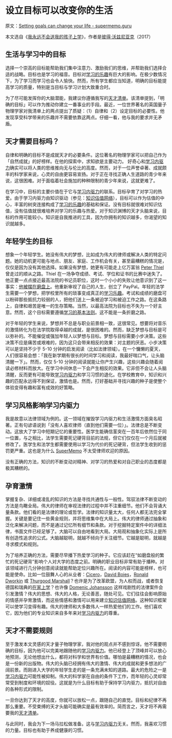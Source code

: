 # 设立目标可以改变你的生活

原文：[Setting goals can change your life - supermemo.guru](https://supermemo.guru/wiki/Setting_goals_can_change_your_life)

本文选自《[我永远不会送我的孩子上学](https://supermemo.guru/wiki/Problem_of_Schooling)》，作者是[彼得·沃兹尼亚克](https://supermemo.guru/wiki/Piotr_Wozniak)（2017）

## 生活与学习中的目标

选择一个崇高的目标能帮助我们集中注意力、激励我们的思维，并帮助我们选择合适的战略。目标也是学习的福音。目标对[学习的乐趣](https://supermemo.guru/wiki/Pleasure_of_learning)有巨大的影响。在极少数情况下，为了学习而学习也会令人愉快。然而，所有学生都应当知道，明确的目标能提高学习的质量，特别是当目标与学习计划大致重合时。

为了尽可能发挥你的大脑潜能，我建议你遵循我写的[天才清单](https://supermemo.guru/wiki/Genius_checklist)。该清单提到，「明确的目标」可以作为推动你建立一番事业的手段。最近，一位世界著名的英国量子物理学家对我清单上的两点提出了质疑：（1）自律和（2）设定目标的必要性。他发现享受科学带来的乐趣并不需要依靠这两点。仔细一看，他与我的要求并无矛盾。

## 天才需要目标吗？

自律和明确的目标不是成就天才的必要条件。这位著名的物理学家可以把自己作为「自然成就」的好榜样。在他的探索中，求知欲是主要动力。 好奇心和[学习内驱力](https://supermemo.guru/wiki/Learn_drive)确实可以将人类的思维推向无与伦比的高度。然而，对于一位声誉卓著、成就颇丰的科学家来说，心灵的自由更容易宣扬。对于正在寻找正确人生道路的青少年来说，这很困难。对于面临着社会施加的种种限制的青少年来说，这就更难了。

在学习中，目标的主要价值在于它与[学习内驱力](https://supermemo.guru/wiki/Learn_drive)的联系。目标孕育了对学习的热爱。由于学习内驱力由知识驱动（参见：[知识估值网络](https://supermemo.guru/wiki/Knowledge_valuation_network)），目标可以作为估值的中心，丰富的树突连接构成了[学习的乐趣](https://supermemo.guru/wiki/Pleasure_of_learning)的基础和保证。没有目标就很难对知识估值，没有估值就很难培养对学习的乐趣与热爱。对于知识渊博的天才头脑来说，目标的作用可能较小。知识是自我推进的工具，因为你拥有的知识越多，你渴望的知识就越多。

## 年轻学生的目标

想象一个年轻学生。她没有伟大的梦想，比如成为伟大的律师或解决人类的特定问题。她的动机更可能与地点、朋友、家庭、工作机会有关，甚至最糟糕的情况是，仅仅是因为没有其他选择。如果没有梦想，她更有可能走上亿万富翁 [Peter Thiel](https://en.wikipedia.org/wiki/Peter_Thiel) 曾走过的顺从之路。Thiel 在一场争夺成绩、考试、学位和证书的比赛中迷失了。他正要一点点接近最高法院的书记员职位，这时一个小小的失败让他意识到了这一事实：[他被摆在磨盘上](https://supermemo.guru/wiki/Thiel_on_competition_for_degrees)。他重新审视了自己的人生，创立了 PayPal。年轻的法学生需要一个梦想，把学校里所有的琐事变成真正的[学习乐趣](https://supermemo.guru/wiki/Pleasure_of_learning)。考试和成绩的磨盘可以粉碎那些抵抗力较弱的人，把他们送上一条被迫学习和被迫工作之路。在这条路上，自律和艰苦是唯一的生存策略。当然，以最高法院为目标也不失为一个好主意。然而，这个目标需要遵循[学习的基本法则](https://supermemo.guru/wiki/fundamental_law_of_learning)。这不能是一条折磨之路。

对于年轻的学生来说，梦想并不总是与职业前景相一致，这很常见。想要将对音乐的激情转化为在法学院取得卓越的成就，是很困难的。然而，缺乏梦想与目标是可以弥补的。不能催促或强加年轻人以梦想与目标。梦想与目标需要小步决策。这些决策不应是痛苦或艰难的，因为这只会带来相反的效果：对主题的厌恶。小步决策可以是坚持不少于 5-10 分钟的启发阅读（比如法律领域）。在一个慵懒的夏天，人们很容易会想：「我在新学期有很长的时间学习和阅读，我最好喘口气，让头脑清醒一下」。然而，仅仅 5-10 分钟的阅读就能让你产生兴趣，这些兴趣会随着阅读必修材料而放大。在学习中间休息一下会产生相反的效果。它非但不会让人头脑清醒，反而更有可能导致[学习内驱力](https://supermemo.guru/wiki/Learn_drive)和学习习惯的退化。在学校教育中，知识和兴趣的匹配永远得不到保证，激情也是。然而，打好基础并寻找兴趣的种子是使整个体验变得有趣和富有成效的好策略。

## 学习风格影响学习内驱力

我是故意以法律领域为例的。这一领域在摧毁学习内驱力和生活激情方面臭名昭著。正有句谚语说到「没有人喜欢律师（直到他们需要一位）」。法律总是不断变动。这放大了学习中短期记忆的重要性。医学生能确信茎突在一百年后依然位于同一位置，与之相比，法学生需要死记硬背目前的法规，但它们仅仅在一个月后就被修改了。医学生和法学生都需要使用以学习为代价的死记硬背，但法学生收到的惩罚更严重。这也是为什么 [SuperMemo](https://supermemo.guru/wiki/SuperMemo) 不太受律师欢迎的原因。

没有正确的方法，知识的不断变动对精神、对学习的热爱和对自己职业的态度都是极其糟糕的。

## 孕育激情

掌握复杂、详细或凌乱的知识的方法是寻找共通性与一般性。驾驭法律不断变动的方法是鸟瞰全局。伟大的律师在审视法律的过程中并不注重细节。他们不会背诵大量条款。他们看的是法律的理论或哲学。法律的知识量太大，任何人都无法完全掌握。关键是要记住一些黄金规则，并将思维集中在大局上。伟大的律师通过抽象和泛化来解决问题，而不是通过记忆所有细节和条款。对于挖掘特定案件中的详细法律，书面文件已经足够了。大脑可以自由地看到大局。大局观和抽象化实际上是所有创造性追求的公式。大脑越聪明，就越不倾向于关注细节。它越是聪明，就越是寻求模式和规则。

为了培养正确的方法，需要尽早播下热爱学习的种子。它应该赶在“如磨盘般的繁忙的死记硬背”影响个人对大学的态度之前。明确的职业目标非常有助于播种。对该领域进行几分钟创意阅读就能帮助定位兴趣所在。阅读的内容可能是榜样，也可能是使命。比如一位鼓舞人心的从业者：[Cicero](https://en.wikipedia.org/wiki/Cicero)，[David Boies](https://en.wikipedia.org/wiki/David_Boies)，[Ronald Dworkin](https://en.wikipedia.org/wiki/Ronald_Dworkin) 或 [Thurgood Marshall](https://en.wikipedia.org/wiki/Thurgood_Marshall)？也许是为了改革欧盟，为人权而战，或者恢复德国和瑞典的[在家上学](https://supermemo.guru/wiki/Homeschooling)？也许像 [Domenic Johansson](http://johansson.hslda.org/) 这样戏剧性的法律案件会引发激情？伟大的思想、伟大的人格，无论善恶，随处可见。它们往往会影响原始的情感并孕育激情，而这些情感和激情可以用来建立[知识估值网络](https://supermemo.guru/wiki/knowledge_valuation_network)。这种知识框架可以使学习变得有趣。伟大的律师和大多数伟人一样热爱他们的工作。他们喜欢它，因为他们的专业知识来自多年来对[学习内驱力](https://supermemo.guru/wiki/Learn_drive)的尊重。

## 天才不需要规则

至于激发本文灵感的天才量子物理学家，我对他的观点并不感到惊讶。他不需要明确的目标，因为他可以完美地跟随他的[学习内驱力](https://supermemo.guru/wiki/learn_drive)。他已经登上了顶峰并可以放心地预测，无论他想出什么，都将对科学和世界有价值。哪怕是最糟糕的情况，也会是一份新的出版物。伟大的头脑已经拥有伟大的激情、伟大的成就和更多想法的广阔前景。而刚进入大学的年轻学生走的是一条充满未知的道路。最大的危险之一是[学习内驱力](https://supermemo.guru/wiki/Learn_drive)可能性被抑制。伟大的科学家在自由的条件下工作，而年轻的心灵却常常受到制度和环境的奴役。这就是为什么目标有助于保持学习内驱力，抵抗对自由的各种形式的限制。

一旦你达到了天才的高度，你就可以放松一点，跟随自己的直觉。目标和纪律不再那么重要。不受束缚的天才头脑可能确实是最有效率的。简而言之，天才将不再需要我的[天才清单](http://super-memory.com/articles/genius.htm#Genius)。

与此同时，我会为下一场马拉松做准备。这与[学习内驱力](https://supermemo.guru/wiki/Learn_drive)无关。然而，我喜欢习惯的力量。目标也有助于养成健康的习惯。